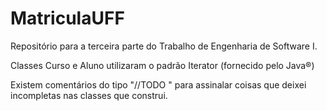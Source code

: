 MatriculaUFF
============

Repositório para a terceira parte do Trabalho de Engenharia de Software I.

Classes Curso e Aluno utilizaram o padrão Iterator (fornecido pelo Java®)

Existem comentários do tipo "//TODO <texto>" para assinalar coisas que deixei incompletas nas classes que construi.
